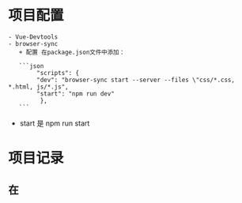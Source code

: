 # 项目配置
    
    - Vue-Devtools
    - browser-sync
       + 配置 在package.json文件中添加：

       ```json
            "scripts": {
            "dev": "browser-sync start --server --files \"css/*.css, *.html, js/*.js",
            "start": "npm run dev"
             },
       ```
   - start 是 npm run start
# 项目记录

## 在 <template> 元素上使用 v-if 条件渲染分组

   - 因为 v-if 是一个指令，所以必须将它添加到一个元素上。但是如果想切换多个元素呢？此时可以把一个 <template> 元素当做不可见的包裹元素，并在上面使用 v-if。最终的渲染结果将不包含 <template> 元素。

## 按键修饰符

   [按键修饰符](https://cn.vuejs.org/v2/guide/events.html#%E6%8C%89%E9%94%AE%E4%BF%AE%E9%A5%B0%E7%AC%A6)

## 获取用户输入

   - 双向数据绑定
   - 通过参数 e : e.target.value
      + 当事件处理函数没有传参的时候，第一个参数默认就是 e,当手动传递了参数的时候，就没有办法获取默认的event事件，这个时候可以手动在调用方法的时候传递 $event ，来接收 event 对象
      + handleTodosRemove(index,$event)
   - 获取checkbox状态 e.target.checked 

## 样式控制

   - 双向数据绑定 ` v-bind:class="{ completed:item.complete }" `

## 选中联动

   [计算属性和侦听器](https://cn.vuejs.org/v2/guide/computed.html)

## 双击任务项获得编辑模式

## 按Esc取消编辑

## 删除已完成

   * 不要在 forEach 循环遍历中删除数组元素，会导致索引错乱  用for*
    ```javascript
        for(let i=0;i<this.todos.length;i++){
            if(this.todos.complete){
                this.todos.splice(i,1)
                i--
            }
    ```
